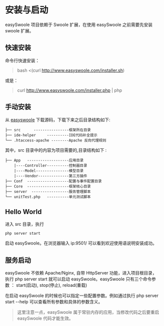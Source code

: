 # 安装与启动
easySwoole 项目依赖于 Swoole 扩展，在使用 easySwoole 之前需要先安装 swoole 扩展。
## 快速安装
命令行快速安装：

> bash <(curl http://www.easyswoole.com/installer.sh)

或是：

> curl http://www.easyswoole.com/installer.php | php

## 手动安装

从 [easyswoole](https://github.com/kiss291323003/easyswoole) 下载源码，下载下来之后目录结构如下:
```
├── src      ----------------框架所在目录
├── ide-helper     ----------IDE代码补全提示
└── .htaccess-apache --------Apache 反向代理规则
```
其中，src 目录中的内容为项目需要的,目录结构如下 :
```
├── App   -------------------应用目录
    |----Controller----------控制器目录
    |----Model---------------模型目录
    |----Vendor--------------第三方插件
├── Conf  -------------------配置与事件配置目录
├── Core  -------------------框架核心目录
├── server  -----------------服务管理脚本
└── unitTest.php   ----------单元测试脚本
```
## Hello World
进入 src 目录，执行
```
php server start 
```
启动 easySwoole。在浏览器输入 ip:9501/ 可以看到欢迎使用语说明安装成功。

## 服务启动
easySwoole 不依赖 Apache/Nginx, 自带 HttpServer 功能，进入项目根目录，执行 php server start 就可以启动 easySwoole。easySwoole 只有三个命令参数 ： start(启动), stop(停止), reload(重载)

在启动 easySwoole 的时候也可以指定一些配置参数。例如通过执行 php server start --help 可以查看所有参数和具体的参数含义。

> 这里注意一点，easySwoole 属于常驻内存的应用，当修改代码之后要重启 easySwoole 代码才能生效。

<script>
    var _hmt = _hmt || [];
    (function() {
        var hm = document.createElement("script");
        hm.src = "https://hm.baidu.com/hm.js?4c8d895ff3b25bddb6fa4185c8651cc3";
        var s = document.getElementsByTagName("script")[0];
        s.parentNode.insertBefore(hm, s);
    })();
</script> 
<script>
(function(){
    var bp = document.createElement('script');
    var curProtocol = window.location.protocol.split(':')[0];
    if (curProtocol === 'https') {
        bp.src = 'https://zz.bdstatic.com/linksubmit/push.js';        
    }
    else {
        bp.src = 'http://push.zhanzhang.baidu.com/push.js';
    }
    var s = document.getElementsByTagName("script")[0];
    s.parentNode.insertBefore(bp, s);
})();
</script>
  